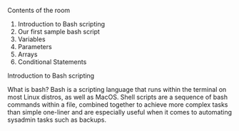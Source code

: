 Contents of the room
1. Introduction to Bash scripting
2. Our first sample bash script
3. Variables
4. Parameters
5. Arrays
6. Conditional Statements

Introduction to Bash scripting

What is bash?
Bash is a scripting language that runs within the terminal on most Linux distros, as well as MacOS. Shell scripts are a sequence of bash commands within a file, combined together to achieve more complex tasks than simple one-liner and are especially useful when it comes to automating sysadmin tasks such as backups.

